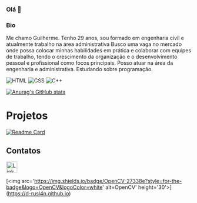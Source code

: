 ### Olá 👋

### Bio
Me chamo Guilherme.
Tenho 29 anos, sou formado em engenharia civil e atualmente trabalho na área administrativa
Busco uma vaga no mercado onde possa colocar minhas habilidades em prática e colaborar com equipes de trabalho, tendo o crescimento da organização e o desenvolvimento pessoal e profissional como focos principais. 
Posso atuar na área da engenharia e administrativa.
Estudando sobre programação.


![HTML](https://img.shields.io/badge/HTML5-E34F26?style=for-the-badge&logo=html5&logoColor=white)
![CSS](https://img.shields.io/badge/CSS3-1572B6?style=for-the-badge&logo=css3&logoColor=white)
![C++](https://img.shields.io/badge/C%2B%2B-00599C?style=for-the-badge&logo=c%2B%2B&logoColor=white)


[![Anurag's GitHub stats](https://github-readme-stats.vercel.app/api?username=D-rusl4n&theme=dark)](https://github.com/D-rusl4n/D-rusl4n.github.io)

# Projetos

[![Readme Card](https://github-readme-stats.vercel.app/api/pin/?username=D-rusl4n&repo=D-rusl4n.github.io)](https://github.com/D-rusl4n/D-rusl4n.github.io)

## Contatos

[<img src='https://img.shields.io/badge/LinkedIn-0077B5?style=for-the-badge&logo=linkedin&logoColor=white' alt='Linkedin' height='30'>](https://www.linkedin.com/in/guilherme-lima-12654b16b/)

[<img src='https://img.shields.io/badge/OpenCV-27338e?style=for-the-badge&logo=OpenCV&logoColor=white' alt=OpenCV' height='30'>] (https://d-rusl4n.github.io)
